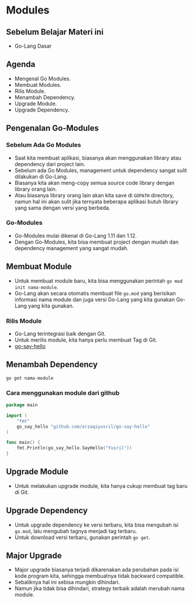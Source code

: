 # Modules

## Sebelum Belajar Materi ini

- Go-Lang Dasar

## Agenda

- Mengenal Go Modules.
- Membuat Modules.
- Rilis Module.
- Menambah Dependency.
- Upgrade Module.
- Upgrade Dependency.

## Pengenalan Go-Modules

### Sebelum Ada Go Modules

- Saat kita membuat aplikasi, biasanya akan menggunakan library atau dependency dari project lain.
- Sebelum ada Go Modules, management untuk dependency sangat sulit dilakukan di Go-Lang.
- Biasanya kita akan meng-copy semua source code library dengan library orang lain.
- Atau biasanya library orang lain akan kita save di `GOPATH` directory, namun hal ini akan sulit jika ternyata beberapa aplikasi butuh library yang sama dengan versi yang berbeda.

### Go-Modules

- Go-Modules mulai dikenal di Go-Lang 1.11 dan 1.12.
- Dengan Go-Modules, kita bisa membuat project dengan mudah dan dependency management yang sangat mudah.

## Membuat Module

- Untuk membuat module baru, kita bisa menggunakan perintah `go mod init nama-module`.
- Go-Lang akan secara otomatis membuat file `go.mod` yang berisikan informasi nama module dan juga versi Go-Lang yang kita gunakan Go-Lang yang kita gunakan.

### Rilis Module

- Go-Lang terintegrasi baik dengan Git.
- Untuk merilis module, kita hanya perlu membuat Tag di Git.
- [go-say-hello](https://github.com/arzaqiyusril/go-say-hello)

## Menambah Dependency

`go get nama-module`

### Cara menggunakan module dari github

```go
package main

import (
	"fmt"
	go_say_hello "github.com/arzaqiyusril/go-say-hello"
)

func main() {
	fmt.Println(go_say_hello.SayHello("Yusril"))
}
```

## Upgrade Module

- Untuk melakukan upgrade module, kita hanya cukup membuat tag baru di Git.

## Upgrade Dependency

- Untuk upgrade dependency ke versi terbaru, kita bisa mengubah isi `go.mod`, lalu mengubah tagnya menjadi tag terbaru.
- Untuk download versi terbaru, gunakan perintah `go get`.

## Major Upgrade

- Major upgrade biasanya terjadi dikarenakan ada perubahan pada isi kode program kita, sehingga membuatnya tidak backward compatible.
- Sebaliknya hal ini sebisa mungkin dihindari.
- Namun jika tidak bisa dihindari, strategy terbaik adalah merubah nama module.
